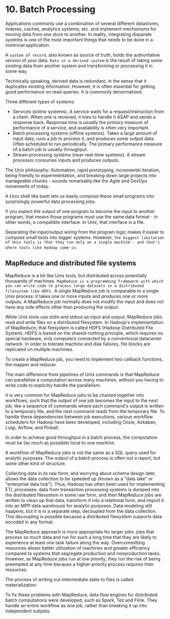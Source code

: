 # 10. Batch Processing
Applications commonly use a combination of several different datastores, indexes, caches, analytics systems, etc. and implement mechanisms for moving data from one store to another. In reality, integrating disparate systems is one of the most important things that needs to be done in a nontrivial application.

A `system of record`, also known as source of truth, holds the authoritative version of your data. `Data in a derived system` is the result of taking some existing data from another system and transforming or processing it in some way.

Technically speaking, derived data is redundant, in the sense that it duplicates existing information. However, it is often essential for getting good performance on read queries. It is commonly denormalized.

Three different types of systems:
- Services (online systems). A service waits for a request/instruction from a client. When one is received, it tries to handle it ASAP and sends a response back. Response time is usually the primary measure of performance of a service, and availability is often very important. 
- Batch processing systems (offline systems). Takes a large amount of input data, runs a job to process it, and produces some output data. Often scheduled to run periodically. The primary performance measure of a batch job is usually throughput. 
- Stream processing systems (near-real-time systems). A stream processor consumes inputs and produces outputs. 

The Unix philosophy: Automation, rapid prototyping, incremental iteration, being friendly to experimentation, and breaking down large projects into manageable chunks - sounds remarkably like the Agile and DevOps movements of today.

A Unix shell like bash lets us easily compose these small programs into surprisingly powerful data processing jobs.

If you expect the output of one program to become the input to another program, that means those programs must use the same data format - in other words, a compatible interface. In Unix, that interface is a file. 

Separating the input/output wiring from the program logic makes it easier to compose small tools into bigger systems. However, `the biggest limitation of Unix tools is that they run only on a single machine - and that's where tools like Hadoop come in`.

## MapReduce and distributed file systems
MapReduce is a bit like Unix tools, but distributed across potentially thousands of machines. `MapReduce is a programming framework with which you can write code to process large datasets in a distributed filesystem like HDFS.` A single MapReduce job is comparable to a single Unix process: it takes one or more inputs and produces one or more outputs. A MapReduce job normally does not modify the input and does not have any side effects other than producing the output.

While Unix tools use stdin and stdout as input and output, MapReduce jobs read and write files on a distributed filesystem. In Hadoop's implementation of MapReduce, that filesystem is called HDFS (Hadoop Distributed File System). HDFS is based on the shared-nothing principle, which requires no special hardware, only computers connected by a conventional datacenter network. In order to tolerate machine and disk failures, file blocks are replicated on multiple machines. 

To create a MapReduce job, you need to implement two callback functions, the mapper and reducer. 

The main difference from pipelines of Unix commands is that MapReduce can parallelize a computation across many machines, without you having to write code to explicitly handle the parallelism.

It is very common for MapReduce jobs to be chained together into workflows, such that the output of one job becomes the input to the next job, like a sequence of commands where each command's output is written to a temporary file, and the next command reads from the temporary file. To handle these dependencies between job executions, various workflow schedulers for Hadoop have been developed, including Oozie, Azkaban, Luigi, Airflow, and Pinball. 

In order to achieve good throughput in a batch process, the computation must be (as much as possible) local to one machine.

A workflow of MapReduce jobs is not the same as a SQL query used for analytic purposes. The output of a batch process is often not a report, but some other kind of structure.

Collecting data in its raw form, and worrying about schema design later, allows the data collection to be speeded up (known as a "data lake" or "enterprise data hub"). Thus, Hadoop has often been used for implementing ETL processes: data from transaction processing systems is dumped into the distributed filesystem in some raw form, and then MapReduce jobs are written to clean up that data, transform it into a relational form, and import it into an MPP data warehouse for analytic purposes. Data modeling still happens, but it is in a separate step, decoupled from the data collection. This decoupling is possible because a distributed filesystem supports data encoded in any format.

The MapReduce approach is more appropriate for larger jobs: jobs that process so much data and run for such a long time that they are likely to experience at least one task failure along the way. Overcommitting resources allows better utilization of machines and greater efficiency compared to systems that segregate production and nonproduction tasks. However, as MapReduce jobs run at low priority, they run the risk of being preempted at any time because a higher-priority process requires their resources.

The process of writing out intermediate state to files is called materialization.

To fix these problems with MapReduce, data flow engines for distributed batch computations were developed, such as Spark, Tez and Flink. They handle an entire workflow as one job, rather than breaking it up into independent subjobs.
